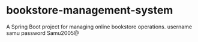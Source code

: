 # bookstore-management-system
A Spring Boot project for managing online bookstore operations.
username samu
password Samu2005@
